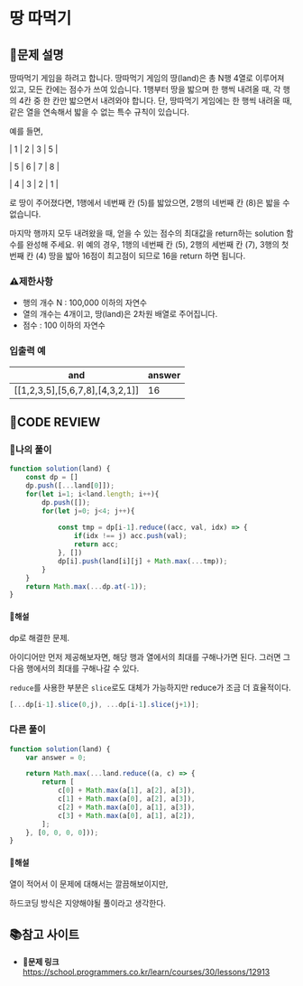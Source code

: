 # 땅 따먹기

## **📝문제 설명**

땅따먹기 게임을 하려고 합니다. 땅따먹기 게임의 땅(land)은 총 N행 4열로 이루어져 있고, 모든 칸에는 점수가 쓰여 있습니다. 1행부터 땅을 밟으며 한 행씩 내려올 때, 각 행의 4칸 중 한 칸만 밟으면서 내려와야 합니다. 단, 땅따먹기 게임에는 한 행씩 내려올 때, 같은 열을 연속해서 밟을 수 없는 특수 규칙이 있습니다.

예를 들면,

| 1 | 2 | 3 | 5 |

| 5 | 6 | 7 | 8 |

| 4 | 3 | 2 | 1 |

로 땅이 주어졌다면, 1행에서 네번째 칸 (5)를 밟았으면, 2행의 네번째 칸 (8)은 밟을 수 없습니다.

마지막 행까지 모두 내려왔을 때, 얻을 수 있는 점수의 최대값을 return하는 solution 함수를 완성해 주세요. 위 예의 경우, 1행의 네번째 칸 (5), 2행의 세번째 칸 (7), 3행의 첫번째 칸 (4) 땅을 밟아 16점이 최고점이 되므로 16을 return 하면 됩니다.

### **⚠제한사항**

- 행의 개수 N : 100,000 이하의 자연수
- 열의 개수는 4개이고, 땅(land)은 2차원 배열로 주어집니다.
- 점수 : 100 이하의 자연수

### **입출력 예**

| and                             | answer |
| ------------------------------- | ------ |
| [[1,2,3,5],[5,6,7,8],[4,3,2,1]] | 16     |

## **🧐CODE REVIEW**

### **🧾나의 풀이**

```js
function solution(land) {
    const dp = []
    dp.push([...land[0]]);
    for(let i=1; i<land.length; i++){
        dp.push([]);
        for(let j=0; j<4; j++){
            
            const tmp = dp[i-1].reduce((acc, val, idx) => {
                if(idx !== j) acc.push(val);
                return acc;
            }, [])
            dp[i].push(land[i][j] + Math.max(...tmp));
        }
    }
    return Math.max(...dp.at(-1));
}
```

#### **📝해설**

dp로 해결한 문제.

아이디어만 먼저 제공해보자면, 해당 행과 열에서의 최대를 구해나가면 된다. 그러면 그 다음 행에서의 최대를 구해나갈 수 있다.

`reduce`를 사용한 부분은 `slice`로도 대체가 가능하지만 reduce가 조금 더 효율적이다.

```js
[...dp[i-1].slice(0,j), ...dp[i-1].slice(j+1)];
```

### **다른 풀이**

```js
function solution(land) {
    var answer = 0;

    return Math.max(...land.reduce((a, c) => {
        return [
            c[0] + Math.max(a[1], a[2], a[3]),  
            c[1] + Math.max(a[0], a[2], a[3]),
            c[2] + Math.max(a[0], a[1], a[3]),
            c[3] + Math.max(a[0], a[1], a[2]),
        ];
    }, [0, 0, 0, 0]));
}
```

#### **📝해설**

열이 적어서 이 문제에 대해서는 깔끔해보이지만,

하드코딩 방식은 지양해야될 풀이라고 생각한다.

## 📚참고 사이트

- **🔗문제 링크**<br/>
https://school.programmers.co.kr/learn/courses/30/lessons/12913
